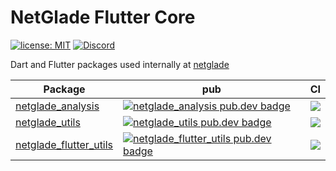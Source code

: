 # NetGlade Flutter Core

[![license: MIT][license_badge]][license_badge_link]
[![Discord][discord_badge]][discord_badge_link]

Dart and Flutter packages used internally at [netglade][netglade_link]

| Package                                               | pub                                                                                                                | CI                                                                                 |
| ----------------------------------------------------- | ------------------------------------------------------------------------------------------------------------------ | ---------------------------------------------------------------------------------- |
| [netglade_analysis][netglade_analysis-link]           | [![netglade_analysis pub.dev badge][netglade_analysis-pub-badge]][netglade_analysis-pub-badge-link]                | [![][netglade_analysis-build-badge]][netglade_analysis-build-badge-link]           |
| [netglade_utils][netglade_utils-link]                 | [![netglade_utils pub.dev badge][netglade_utils-pub-badge]][netglade_utils-pub-badge-link]                         | [![][netglade_utils-build-badge]][netglade_utils-build-badge-link]                 |
| [netglade_flutter_utils][netglade_flutter_utils-link] | [![netglade_flutter_utils pub.dev badge][netglade_flutter_utils-pub-badge]][netglade_flutter_utils-pub-badge-link] | [![][netglade_flutter_utils-build-badge]][netglade_flutter_utils-build-badge-link] |



[netglade_link]: https://netglade.com/en
[discord_badge]: https://img.shields.io/discord/1091460081054400532.svg?logo=discord&color=blue
[discord_badge_link]: https://discord.gg/sJfBBuDZy4
[license_badge]: https://img.shields.io/badge/license-MIT-blue.svg
[license_badge_link]: https://opensource.org/licenses/MIT

[netglade_analysis-link]: https://github.com/netglade/flutter_core/tree/main/packages/netglade_analysis
[netglade_analysis-pub-badge]: https://img.shields.io/pub/v/netglade_analysis.svg
[netglade_analysis-pub-badge-link]: https://pub.dartlang.org/packages/netglade_analysis
[netglade_analysis-build-badge]: https://github.com/netglade/flutter_core/actions/workflows/netglade_analysis-test.yaml/badge.svg
[netglade_analysis-build-badge-link]: https://github.com/netglade/flutter_core/actions/workflows/netglade_utils-test.yaml

[netglade_utils-link]: https://github.com/netglade/flutter_core/tree/main/packages/netglade_utils
[netglade_utils-pub-badge]: https://img.shields.io/pub/v/netglade_utils.svg
[netglade_utils-pub-badge-link]: https://pub.dartlang.org/packages/netglade_utils
[netglade_utils-build-badge]: https://github.com/netglade/flutter_core/actions/workflows/netglade_utils-test.yaml/badge.svg
[netglade_utils-build-badge-link]: https://github.com/netglade/flutter_core/actions/workflows/netglade_utils-test.yaml

[netglade_flutter_utils-link]: https://github.com/netglade/flutter_core/tree/main/packages/netglade_flutter_utils
[netglade_flutter_utils-pub-badge]: https://img.shields.io/pub/v/netglade_flutter_utils.svg
[netglade_flutter_utils-pub-badge-link]: https://pub.dartlang.org/packages/netglade_flutter_utils
[netglade_flutter_utils-build-badge]: https://github.com/netglade/flutter_core/actions/workflows/netglade_flutter_utils-test.yaml/badge.svg
[netglade_flutter_utils-build-badge-link]: https://github.com/netglade/flutter_core/actions/workflows/netglade_utils-test.yaml
